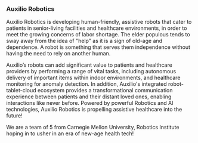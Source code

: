
### Auxilio Robotics

Auxilio Robotics is developing human-friendly, assistive robots that cater to patients in senior-living facilities and healthcare environments, in order to meet the growing concerns of labor shortage. The elder populous tends to sway away from the idea of "help" as it is a sign of old-age and dependence. A robot is something that serves them independence without having the need to rely on another human.

Auxilio’s robots can add significant value to patients and healthcare providers by performing a range of vital tasks, including autonomous delivery of important items within indoor environments, and healthcare monitoring for anomaly detection. In addition, Auxilio's integrated robot-tablet-cloud ecosystem provides a transformational communication experience between patients and their distant loved ones, enabling interactions like never before. Powered by powerful Robotics and AI technologies, Auxilio Robotics is propelling assistive healthcare into the future!

We are a team of 5 from Carnegie Mellon University, Robotics Institute hoping in to usher in an era of new-age health tech!



